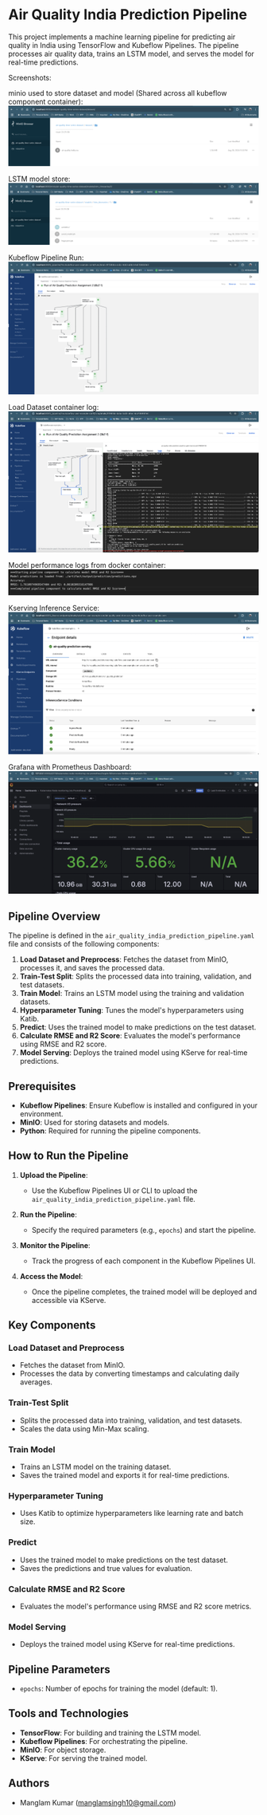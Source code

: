 # Air Quality India Prediction Pipeline

This project implements a machine learning pipeline for predicting air quality in India using TensorFlow and Kubeflow Pipelines. The pipeline processes air quality data, trains an LSTM model, and serves the model for real-time predictions.

Screenshots:

minio used to store dataset and model (Shared across all kubeflow component container):
![Shared Storage](image.png)


LSTM model store:
![LSTM model store](image-1.png)


Kubeflow Pipeline Run:
![Kubeflow pipeline run](image-2.png)

Load Dataset container log:
![Dataset container log](image-4.png)

Model performance logs from docker container:
![alt text](image-5.png)

Kserving Inference Service:
![Kserving Inference Service](image-6.png)

Grafana with Prometheus Dashboard:
![Dashboard](image-7.png)







## Pipeline Overview

The pipeline is defined in the `air_quality_india_prediction_pipeline.yaml` file and consists of the following components:

1. **Load Dataset and Preprocess**: Fetches the dataset from MinIO, processes it, and saves the processed data.
2. **Train-Test Split**: Splits the processed data into training, validation, and test datasets.
3. **Train Model**: Trains an LSTM model using the training and validation datasets.
4. **Hyperparameter Tuning**: Tunes the model's hyperparameters using Katib.
5. **Predict**: Uses the trained model to make predictions on the test dataset.
6. **Calculate RMSE and R2 Score**: Evaluates the model's performance using RMSE and R2 score.
7. **Model Serving**: Deploys the trained model using KServe for real-time predictions.

## Prerequisites

- **Kubeflow Pipelines**: Ensure Kubeflow is installed and configured in your environment.
- **MinIO**: Used for storing datasets and models.
- **Python**: Required for running the pipeline components.

## How to Run the Pipeline

1. **Upload the Pipeline**:
   - Use the Kubeflow Pipelines UI or CLI to upload the `air_quality_india_prediction_pipeline.yaml` file.

2. **Run the Pipeline**:
   - Specify the required parameters (e.g., `epochs`) and start the pipeline.

3. **Monitor the Pipeline**:
   - Track the progress of each component in the Kubeflow Pipelines UI.

4. **Access the Model**:
   - Once the pipeline completes, the trained model will be deployed and accessible via KServe.

## Key Components

### Load Dataset and Preprocess
- Fetches the dataset from MinIO.
- Processes the data by converting timestamps and calculating daily averages.

### Train-Test Split
- Splits the processed data into training, validation, and test datasets.
- Scales the data using Min-Max scaling.

### Train Model
- Trains an LSTM model on the training dataset.
- Saves the trained model and exports it for real-time predictions.

### Hyperparameter Tuning
- Uses Katib to optimize hyperparameters like learning rate and batch size.

### Predict
- Uses the trained model to make predictions on the test dataset.
- Saves the predictions and true values for evaluation.

### Calculate RMSE and R2 Score
- Evaluates the model's performance using RMSE and R2 score metrics.

### Model Serving
- Deploys the trained model using KServe for real-time predictions.

## Pipeline Parameters

- `epochs`: Number of epochs for training the model (default: 1).

## Tools and Technologies

- **TensorFlow**: For building and training the LSTM model.
- **Kubeflow Pipelines**: For orchestrating the pipeline.
- **MinIO**: For object storage.
- **KServe**: For serving the trained model.

## Authors

- Manglam Kumar (manglamsingh10@gmail.com)